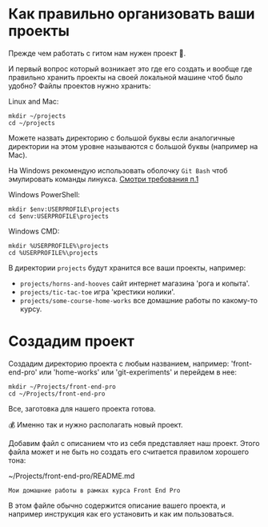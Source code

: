 # Как правильно организовать ваши проекты

Прежде чем работать с гитом нам нужен проект 👮.

И первый вопрос который возникает это где его создать и вообще где правильно хранить проекты на своей локальной машине чтоб было удобно? Файлы проектов нужно хранить:

Linux and Mac:

```
mkdir ~/projects
cd ~/projects
```

Можете назвать директорию с большой буквы если аналогичные директории на этом уровне называются с большой буквы (например на Mac).

На Windows рекомендую использовать оболочку `Git Bash` чтоб эмулировать команды линукса. [Смотри требования п.1](../02-requirements/requirements.md)

Windows PowerShell:

```
mkdir $env:USERPROFILE\projects
cd $env:USERPROFILE\projects
```

Windows CMD:

```
mkdir %USERPROFILE%\projects
cd %USERPROFILE%\projects
```

В директории `projects` будут хранится все ваши проекты, например:
- `projects/horns-and-hooves` сайт интернет магазина 'рога и копыта'.
- `projects/tic-tac-toe` игра 'крестики нолики'.
- `projects/some-course-home-works` все домашние работы по какому-то курсу.

# Создадим проект

Создадим директорию проекта с любым названием, например: 'front-end-pro' или 'home-works' или 'git-experiments' и перейдем в нее:
```
mkdir ~/Projects/front-end-pro
cd ~/Projects/front-end-pro
```

Все, заготовка для нашего проекта готова.

💰 Именно так и нужно располагать новый проект.

Добавим файл с описанием что из себя представляет наш проект. Этого файла может и не быть но создать его считается правилом хорошего тона:

~/Projects/front-end-pro/README.md

```
Мои домашние работы в рамках курса Front End Pro
```

В этом файле обычно содержится описание вашего проекта, и например инструкция как его установить и как им пользоваться.